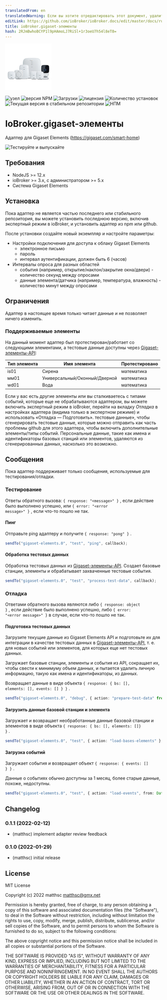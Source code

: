 ```yaml
---
translatedFrom: en
translatedWarning: Если вы хотите отредактировать этот документ, удалите поле «translationFrom», в противном случае этот документ будет снова автоматически переведен
editLink: https://github.com/ioBroker/ioBroker.docs/edit/master/docs/ru/adapterref/iobroker.gigaset-elements/README.md
title: ioBroker.gigaset-элементы
hash: 2RJmBwhoBCYP1l9pHAmoLJ7RiSl+1r3oeU7h54l8eT8=
---
```

![Логотип](../../../en/adapterref/iobroker.gigaset-elements/admin/gigaset-elements.png)

![узел](https://img.shields.io/node/v-lts/iobroker.gigaset-elements)
![версия NPM](https://img.shields.io/npm/v/iobroker.gigaset-elements.svg)
![Загрузки](https://img.shields.io/npm/dm/iobroker.gigaset-elements.svg)
![лицензия](https://img.shields.io/npm/l/iobroker.gigaset-elements)
![Количество установок](https://iobroker.live/badges/gigaset-elements-installed.svg)
![Текущая версия в стабильном репозитории](https://iobroker.live/badges/gigaset-elements-stable.svg)
![НПМ](https://nodei.co/npm/iobroker.gigaset-elements.png?downloads=true)

# IoBroker.gigaset-элементы
Адаптер для Gigaset Elements (https://gigaset.com/smart-home)

![Тестируйте и выпускайте](https://github.com/matthsc/ioBroker.gigaset-elements/workflows/Test%20and%20Release/badge.svg)

## Требования
- NodeJS >= 12.x
- ioBroker >= 3.x, с администратором >= 5.x
- Система Gigaset Elements

## Установка
Пока адаптер не является частью последнего или стабильного репозитория, вы можете установить последнюю версию, включив экспертный режим в ioBroker, и установить адаптер из npm или github.

После установки создайте новый экземпляр и настройте параметры:

- Настройки подключения для доступа к облаку Gigaset Elements
    -   электронное письмо
    -   пароль
    - интервал аутентификации, должен быть 6 (часов)
- Интервалы опроса для разных областей
    - события (например, открытие/наклон/закрытие окна/двери) - количество секунд между опросами
    - данные элемента/датчика (например, температура, влажность) - количество минут между опросами

## Ограничения
Адаптер в настоящее время только читает данные и не позволяет ничего изменить.

### Поддерживаемые элементы
На данный момент адаптер был протестирован/работает со следующими элементами, а тестовые данные доступны через [Gigaset-элементы-API](https://github.com/matthsc/gigaset-elements-api):

| Тип элемента | Имя элемента | Протестировано |
| ------------ | --------------------- | --------- |
| is01 | Сирена | математика |
| мм01 | Универсальный/Оконный/Дверной | математика |
| wd01 | Вода | математика |

Если у вас есть другие элементы или вы сталкиваетесь с типами событий, которые еще не обрабатываются адаптером, вы можете включить экспертный режим в ioBroker, перейти на вкладку _Отладка_ в настройках адаптера (видима только в экспертном режиме) и использовать «Отладка — Подготовить». тестовые данные», чтобы сгенерировать тестовые данные, которые можно отправить как часть проблемы github для этого адаптера, чтобы включить дополнительные элементы/типы событий. Персональные данные, такие как имена и идентификаторы базовых станций или элементов, удаляются из сгенерированных данных, насколько это возможно.

## Сообщения
Пока адаптер поддерживает только сообщения, используемые для тестирования/отладки.

### Тестирование
Ответы обратного вызова: <code>{ response: &quot;&lt;message&gt;&quot; }</code> , если действие было выполнено успешно, или <code>{ error: &quot;&lt;error message&gt;&quot; }</code> , если что-то пошло не так.

#### Пинг
Отправьте ping адаптеру и получите <code>{ response: &quot;pong&quot; }</code> .

```ts
sendTo("gigaset-elements.0", "test", "ping", callback);
```

#### Обработка тестовых данных
Обработка тестовых данных из [Gigaset-элементы-API](https://github.com/matthsc/gigaset-elements-api). Создает базовые станции, элементы и обрабатывает захваченные тестовые события.

```ts
sendTo("gigaset-elements.0", "test", "process-test-data", callback);
```

### Отладка
Ответами обратного вызова являются либо <code>{ response: object }</code> , если действие было выполнено успешно, либо <code>{ error: &quot;&lt;error message&gt;&quot; }</code> в случае, если что-то пошло не так.

#### Подготовка тестовых данных
Загрузите текущие данные из Gigaset Elements API и подготовьте их для интеграции в качестве тестовых данных в [Gigaset-элементы-API](https://github.com/matthsc/gigaset-elements-api), т. е. для новых событий или элементов, для которых еще нет тестовых данных.

Загружает базовые станции, элементы и события из API, сокращает их, чтобы свести к минимуму объем данных, и пытается удалить личную информацию, такую как имена и идентификаторы, из данных.

Возвращает данные в виде объекта <code>{ response: { bs: [], elements: [], events: [] } }</code> .

```ts
sendTo("gigaset-elements.0", "debug", { action: "prepare-test-data" from?: Date }, callback);
```

#### Загрузить данные базовой станции и элемента
Загружает и возвращает необработанные данные базовой станции и элементов в виде объекта <code>{ response: { bs: [], elements: []} }</code> .

```ts
sendTo("gigaset-elements.0", "test", { action: "load-bases-elements" }, callback);
```

#### Загрузка событий
Загружает события и возвращает объект <code>{ response: { events: [] } }</code> .

Данные о событиях обычно доступны за 1 месяц, более старые данные, похоже, недоступны.

```ts
sendTo("gigaset-elements.0", "test", { action: "load-events", from: Date, to: Date }, callback);
```

## Changelog

<!--
    Placeholder for the next version (at the beginning of the line):
    ### **WORK IN PROGRESS**
-->

### 0.1.1 (2022-02-12)

-   (matthsc) implement adapter review feedback

### 0.1.0 (2022-01-29)

-   (matthsc) initial release

## License

MIT License

Copyright (c) 2022 matthsc <matthsc@gmx.net>

Permission is hereby granted, free of charge, to any person obtaining a copy
of this software and associated documentation files (the "Software"), to deal
in the Software without restriction, including without limitation the rights
to use, copy, modify, merge, publish, distribute, sublicense, and/or sell
copies of the Software, and to permit persons to whom the Software is
furnished to do so, subject to the following conditions:

The above copyright notice and this permission notice shall be included in all
copies or substantial portions of the Software.

THE SOFTWARE IS PROVIDED "AS IS", WITHOUT WARRANTY OF ANY KIND, EXPRESS OR
IMPLIED, INCLUDING BUT NOT LIMITED TO THE WARRANTIES OF MERCHANTABILITY,
FITNESS FOR A PARTICULAR PURPOSE AND NONINFRINGEMENT. IN NO EVENT SHALL THE
AUTHORS OR COPYRIGHT HOLDERS BE LIABLE FOR ANY CLAIM, DAMAGES OR OTHER
LIABILITY, WHETHER IN AN ACTION OF CONTRACT, TORT OR OTHERWISE, ARISING FROM,
OUT OF OR IN CONNECTION WITH THE SOFTWARE OR THE USE OR OTHER DEALINGS IN THE
SOFTWARE.